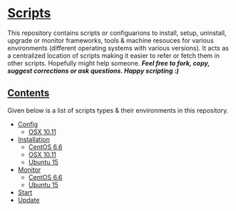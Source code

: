 # [Scripts](https://github.com/shivam-maharshi/scripts)
This repository contains scripts or configuarions to install, setup, uninstall, upgrade or monitor frameworks, tools & machine resouces for various environments (different operating systems with various versions). It acts as a centralized location of scripts making it easier to refer or fetch them in other scripts. Hopefully might help someone. _**Feel free to fork, copy, suggest corrections or ask questions. Happy scripting :)**_

## [Contents](https://github.com/shivam-maharshi/scripts)
Given below is a list of scripts types & their environments in this repository.

* [Config](https://github.com/shivam-maharshi/scripts/tree/master/config)
  * [OSX 10.11](https://github.com/shivam-maharshi/scripts/tree/master/config/osx_10.11)
* [Installation](https://github.com/shivam-maharshi/scripts/tree/master/install)
  * [CentOS 6.6](https://github.com/shivam-maharshi/scripts/tree/master/install/centos_6.6)
  * [OSX 10.11](https://github.com/shivam-maharshi/scripts/tree/master/install/osx_10.11)
  * [Ubuntu 15](https://github.com/shivam-maharshi/scripts/tree/master/install/ubuntu_15)
* [Monitor](https://github.com/shivam-maharshi/scripts/tree/master/monitor)
  * [CentOS 6.6](https://github.com/shivam-maharshi/scripts/tree/master/monitor/centos_6.6)
  * [Ubuntu 15](https://github.com/shivam-maharshi/scripts/tree/master/monitor/ubuntu_15)
* [Start](https://github.com/shivam-maharshi/scripts/tree/master/start)
* [Update](https://github.com/shivam-maharshi/scripts/tree/master/update)
